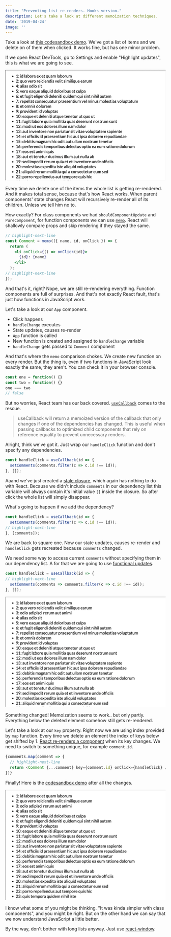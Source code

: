 ```yaml
---
title: "Preventing list re-renders. Hooks version."
description: Let's take a look at different memoization techniques.
date: '2019-04-24'
image: ''
---
```


Take a look at [this codesandbox demo](https://codesandbox.io/s/j3kpk0pzxy). We've got a list of items and we delete on of them when clicked. It works fine, but has one minor problem.

If we open React DevTools, go to Settings and enable "Highlight updates", this is what we are going to see.

![Example 1](./example1.gif)

Every time we delete one of the items the whole list is getting re-rendered. And it makes total sense, because that's how React works. When parent components' state changes React will recursively re-render all of its children. Unless we tell him no to.

How exactly? For class components we had `shouldComponentUpdate` and `PureComponent`, for function components we can use [`memo`](https://reactjs.org/docs/react-api.html#reactmemo). React will shallowly compare props and skip rendering if they stayed the same.

```jsx
// highlight-next-line
const Comment = memo(({ name, id, onClick }) => {
  return (
    <li onClick={() => onClick(id)}>
      {id}: {name}
    </li>
  );
// highlight-next-line
});
```

And that's it, right? Nope, we are still re-rendering everything. Function components are full of surprises. And that's not exactly React fault, that's just how functions in JavaScript  work.

Let's take a look at our `App` component. 

- Click happens 
- `handleChange` executes 
- State updates, causes re-render
- `App` function is called 
- New function is created and assigned to `handleChange` variable
- `handleChange` gets passed to `Comment` component

And that's where the `memo` comparison chokes. We create new function on every render. But the thing is, even if two functions in JavaScript look exactly the same, they aren't. You can check it in your browser console.

```javascript
const one = function() {}
const two = function() {}
one === two
// false
```

But no worries, React team has our back covered. [`useCallback`](https://reactjs.org/docs/hooks-reference.html#usecallback) comes to the rescue.

> useCallback will return a memoized version of the callback that only changes if one of the dependencies has changed. This is useful when passing callbacks to optimized child components that rely on reference equality to prevent unnecessary renders.

Alright, think we've got it. Just wrap our `handleClick` function and don't specify any dependencies.

```typescript
const handleClick = useCallback(id => {
  setComments(comments.filter(c => c.id !== id));
}, []);
```

Aaand we've just created a [stale closure](https://glitteringglobofwisdom.com/cleaning-up-stale-useeffect-closures-in-react-hooks/), which again has nothing to do with React. Because we didn't include `comments` in our dependency list this variable will always contain it's initial value `[]` inside the closure. So after click the whole list will simply disappear.

What's going to happen if we add the dependency?

```typescript
const handleClick = useCallback(id => {
  setComments(comments.filter(c => c.id !== id));
// highlight-next-line
}, [comments]);
```

We are back to square one. Now our state updates, causes re-render and `handleClick` gets recreated because `comments` changed.

We need some way to access current `comments` without specifying them in our dependency list. A for that we are going to use [functional updates](https://reactjs.org/docs/hooks-reference.html#functional-updates).

```typescript
const handleClick = useCallback(id => {
// highlight-next-line
  setComments(comments => comments.filter(c => c.id !== id));
}, []);
```

![Example 2](./example2.gif)

Something changed! Memoization seems to work.. but only partly. Everything below the deleted element somehow still gets re-rendered.

Let's take a look at our `key` property. Right now we are using index provided by `map` function. Every time we delete an element the index of keys below get shifted by 1. [React re-renders a component](https://reactjs.org/docs/reconciliation.html#keys) when its key changes. We need to switch to something unique, for example `comment.id`.

```typescript
{comments.map(comment => {
  // highlight-next-line
  return <Comment {...comment} key={comment.id} onClick={handleClick} />;
})}
```

Finally! Here is the [codesandbox demo](https://codesandbox.io/s/50mnw605mn) after all the changes.

![Example 3](./example3.gif)

I know what some of you might be thinking. "It was kinda simpler with class components", and you might be right. But on the other hand we can say that we now understand JavaScript a little better. 

By the way, don't bother with long lists anyway. Just use [react-window](https://github.com/bvaughn/react-window).
